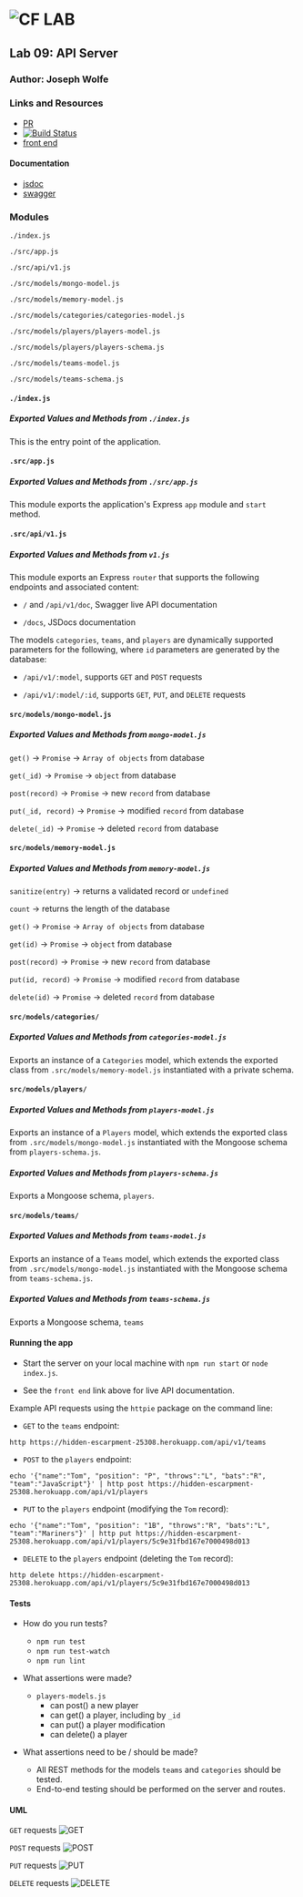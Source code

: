 ![CF](http://i.imgur.com/7v5ASc8.png) LAB
=================================================

## Lab 09: API Server

### Author: Joseph Wolfe

### Links and Resources
* [PR](https://github.com/charmedsatyr-401-advanced-javascript/lab-09/pull/1)
* [![Build Status](https://travis-ci.org/charmedsatyr-401-advanced-javascript/lab-09.svg?branch=submission)](https://travis-ci.org/charmedsatyr-401-advanced-javascript/lab-09)
* [front end](https://hidden-escarpment-25308.herokuapp.com)

#### Documentation
* [jsdoc](https://hidden-escarpment-25308.herokuapp.com/docs/index.html)
* [swagger](https://hidden-escarpment-25308.herokuapp.com/api/v1/doc/)

### Modules
`./index.js`

`./src/app.js`

`./src/api/v1.js`

`./src/models/mongo-model.js`

`./src/models/memory-model.js`

`./src/models/categories/categories-model.js`

`./src/models/players/players-model.js`

`./src/models/players/players-schema.js`

`./src/models/teams-model.js`

`./src/models/teams-schema.js`



#### `./index.js`
##### Exported Values and Methods from `./index.js`
This is the entry point of the application.

#### `.src/app.js`
##### Exported Values and Methods from `./src/app.js`
This module exports the application's Express `app` module and `start` method.

#### `.src/api/v1.js`
##### Exported Values and Methods from `v1.js`
This module exports an Express `router` that supports the following endpoints and associated content:

* `/` and `/api/v1/doc`, Swagger live API documentation

* `/docs`, JSDocs documentation

The models `categories`, `teams`, and `players` are dynamically supported parameters for the following, where `id` parameters are generated by the database:

* `/api/v1/:model`, supports `GET` and `POST` requests

* `/api/v1/:model/:id`, supports `GET`, `PUT`, and `DELETE` requests

#### `src/models/mongo-model.js`
##### Exported Values and Methods from `mongo-model.js`
`get()` -> `Promise` -> `Array of objects` from database

`get(_id)` -> `Promise` -> `object` from database

`post(record)` -> `Promise` -> new `record` from database

`put(_id, record)` -> `Promise` -> modified `record` from database

`delete(_id)` -> `Promise` -> deleted `record` from database

#### `src/models/memory-model.js`
##### Exported Values and Methods from `memory-model.js`
`sanitize(entry)` -> returns a validated record or `undefined`

`count` -> returns the length of the database

`get()` -> `Promise` -> `Array of objects` from database

`get(id)` -> `Promise` -> `object` from database

`post(record)` -> `Promise` -> new `record` from database

`put(id, record)` -> `Promise` -> modified `record` from database

`delete(id)` -> `Promise` -> deleted `record` from database


#### `src/models/categories/`
##### Exported Values and Methods from `categories-model.js`
Exports an instance of a `Categories` model, which extends the exported class from `.src/models/memory-model.js` instantiated with a private schema.

#### `src/models/players/`
##### Exported Values and Methods from `players-model.js`
Exports an instance of a `Players` model, which extends the exported class from `.src/models/mongo-model.js` instantiated with the Mongoose schema from `players-schema.js`.

##### Exported Values and Methods from `players-schema.js`
Exports a Mongoose schema, `players`.

#### `src/models/teams/`
##### Exported Values and Methods from `teams-model.js`
Exports an instance of a `Teams` model, which extends the exported class from `.src/models/mongo-model.js` instantiated with the Mongoose schema from `teams-schema.js`.

##### Exported Values and Methods from `teams-schema.js`
Exports a Mongoose schema, `teams`

#### Running the app
* Start the server on your local machine with `npm run start` or `node index.js`.

* See the `front end` link above for live API documentation.

Example API requests using the `httpie` package on the command line:
  * `GET` to the `teams` endpoint:

`http https://hidden-escarpment-25308.herokuapp.com/api/v1/teams`

  * `POST` to the `players` endpoint:

`echo '{"name":"Tom", "position": "P", "throws":"L", "bats":"R", "team":"JavaScript"}' | http post https://hidden-escarpment-25308.herokuapp.com/api/v1/players`

  * `PUT` to the `players` endpoint (modifying the `Tom` record):

`echo '{"name":"Tom", "position": "1B", "throws":"R", "bats":"L", "team":"Mariners"}' | http put https://hidden-escarpment-25308.herokuapp.com/api/v1/players/5c9e31fbd167e7000498d013`

  * `DELETE` to the `players` endpoint (deleting the `Tom` record):

`http delete https://hidden-escarpment-25308.herokuapp.com/api/v1/players/5c9e31fbd167e7000498d013`

#### Tests
* How do you run tests?
  * `npm run test`
  * `npm run test-watch`
  * `npm run lint`

* What assertions were made?
  * `players-models.js`
    * can post() a new player
    * can get() a player, including by `_id`
    * can put() a player modification
    * can delete() a player

* What assertions need to be / should be made?
  * All REST methods for the models `teams` and `categories` should be tested.
  * End-to-end testing should be performed on the server and routes.


#### UML
`GET` requests
![GET](./docs/assets/get.jpg)

`POST` requests
![POST](./docs/assets/post.jpg)

`PUT` requests
![PUT](./docs/assets/put.jpg)

`DELETE` requests
![DELETE](./docs/assets/delete.jpg)
